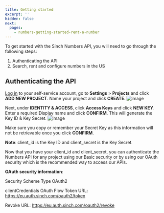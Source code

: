 ```yaml
---
title: Getting started
excerpt: ''
hidden: false
next:
  pages:
    - numbers-getting-started-rent-a-number
---
```


To get started with the Sinch Numbers API, you will need to go through the following steps:
 1. Authenticating the API
 2. Search, rent and configure numbers in the US


## Authenticating the API

[Log in](https://dashboard.sinch.com/login) to your self-service account, go to **Settings** > **Projects** and click **ADD NEW PROJECT**. Name your project and click **CREATE**.
![image](https://user-images.githubusercontent.com/76005934/103315442-9922b000-49f3-11eb-9e97-f9e903567821.png)

Next, under **IDENTITY & ACCESS**, click **Access Keys** and click **NEW KEY**. Enter a required Display name and click **CONFIRM**. This will generate the Key ID & Key Secret.
![image](https://user-images.githubusercontent.com/76005934/103316043-421dda80-49f5-11eb-9a0d-b3950e55dcad.png)

Make sure you copy or remember your Secret Key as this information will not be retrievable once you click **CONFIRM**.

**Note**: client_id is the Key ID and client_secret is the Key Secret.

Now that you have your client_id and client_secret, you can authenticate the Numbers API for any project using our Basic security or by using our OAuth security which is the recommended way to access our APIs.

**OAuth security information**:

Security Scheme Type OAuth2

clientCredentials OAuth Flow Token URL: https://eu.auth.sinch.com/oauth2/token

Revoke URL: https://eu.auth.sinch.com/oauth2/revoke
